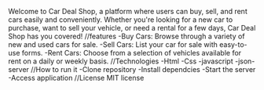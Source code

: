 Welcome to Car Deal Shop, a platform where users can buy, sell, and rent cars easily and conveniently. Whether you're looking for a new car to purchase, want to sell your vehicle, or need a rental for a few days, Car Deal Shop has you covered!
//features
-Buy Cars: Browse through a variety of new and used cars for sale.
-Sell Cars: List your car for sale with easy-to-use forms.
-Rent Cars: Choose from a selection of vehicles available for rent on a daily or weekly basis.
//Technologies
-Html
-Css
-javascript
-json-server
//How to run it
-Clone repository
-Install dependcies
-Start the server
-Access application
//License
MIT license
